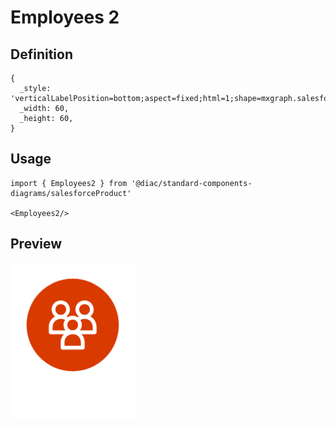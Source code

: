 # Employees 2

## Definition

```
{
  _style: 'verticalLabelPosition=bottom;aspect=fixed;html=1;shape=mxgraph.salesforce.employees2;',
  _width: 60,
  _height: 60,
}
```

## Usage

```
import { Employees2 } from '@diac/standard-components-diagrams/salesforceProduct'

<Employees2/>
```

## Preview

<img src="./employees-2.png" width="200"/>
